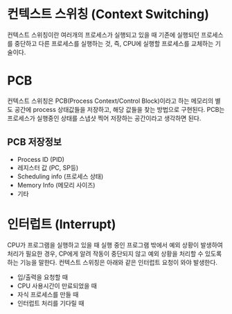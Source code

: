 # 컨텍스트 스위칭 (Context Switching)
컨텍스트 스위칭이란 여러개의 프로세스가 실행되고 있을 때 기존에 실행되던 프로세스를 중단하고 
다른 프로세스를 실행하는 것, 즉, CPU에 실행할 프로세스를 교체하는 기술이다.

# PCB
컨텍스트 스위칭은 PCB(Process Context/Control Block)이라고 하는 메모리의 별도 공간에 
process 상태값들을 저장하고, 해당 값들을 찾는 방법으로 구현된다. PCB는 프로세스가 
실행중인 상태를 스냅샷 찍어 저장하는 공간이라고 생각하면 된다.

## PCB 저장정보
- Process ID (PID)
- 레지스터 값 (PC, SP등)
- Scheduling info (프로세스 상태)
- Memory Info (메모리 사이즈)
- 기타

# 인터럽트 (Interrupt)
CPU가 프로그램을 실행하고 있을 때 실행 중인 프로그램 밖에서 예외 상황이 발생하여 처리가 필요한 경우, 
CP에게 알려 작동이 중단되지 않고 예외 상황을 처리할 수 있도록 하는 기능을 말한다.
컨텍스트 스위칭은 아래와 같은 인터럽트 요청이 와야 발생한다.

- 입/출력을 요청할 때
- CPU 사용시간이 만료되었을 때
- 자식 프로세스를 만들 때
- 인터럽트 처리를 기다릴 때

